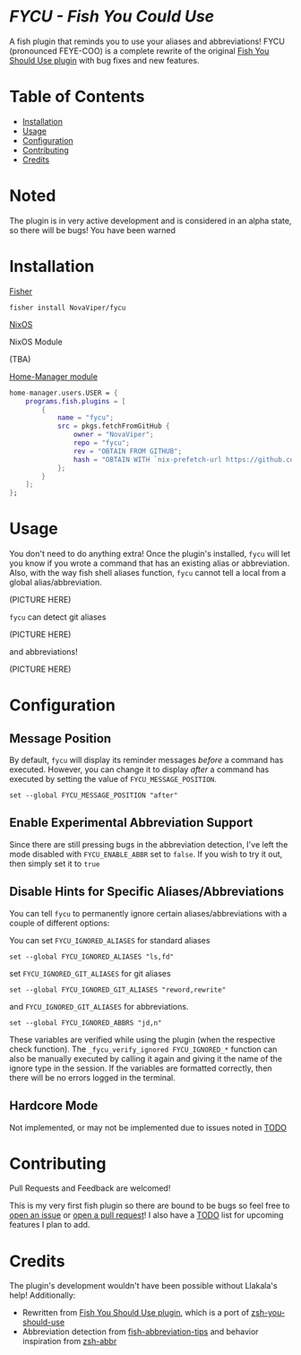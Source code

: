 # _FYCU - Fish You Could Use_

A fish plugin that reminds you to use your aliases and abbreviations!
FYCU (pronounced FEYE-COO) is a complete rewrite of the original [Fish You Should Use plugin](https://github.com/paysonwallach/fish-you-should-use) with bug fixes and new features.

# Table of Contents

- [Installation](#Installation)
- [Usage](#Usage)
- [Configuration](#Configuration)
- [Contributing](#Contributing)
- [Credits](#Credits)

# Noted

The plugin is in very active development and is considered in an alpha state, so
there will be bugs! You have been warned

# Installation

[Fisher](https://github.com/jorgebucaran/fisher)

```
fisher install NovaViper/fycu
```

[NixOS](https://nixos.org)

NixOS Module

(TBA)

[Home-Manager module](https://nix-community.github.io/home-manager)

```Nix
home-manager.users.USER = {
    programs.fish.plugins = [
        {
            name = "fycu";
            src = pkgs.fetchFromGitHub {
                owner = "NovaViper";
                repo = "fycu";
                rev = "OBTAIN FROM GITHUB";
                hash = "OBTAIN WITH `nix-prefetch-url https://github.com/NovaViper/fycu`";
            };
        }
    ];
};
```

# Usage

You don't need to do anything extra! Once the plugin's installed, `fycu` will
let you know if you wrote a command that has an existing alias or abbreviation.
Also, with the way fish shell aliases function, `fycu` cannot tell a local from
a global alias/abbreviation.

(PICTURE HERE)

`fycu` can detect git aliases

(PICTURE HERE)

and abbreviations!

(PICTURE HERE)

# Configuration

## Message Position

By default, `fycu` will display its reminder messages _before_ a command has
executed. However, you can change it to display _after_ a command has executed
by setting the value of `FYCU_MESSAGE_POSITION`.

```
set --global FYCU_MESSAGE_POSITION "after"
```

## Enable Experimental Abbreviation Support

Since there are still pressing bugs in the abbreviation detection, I've left the
mode disabled with `FYCU_ENABLE_ABBR` set to `false`. If you wish to try it out,
then simply set it to `true`

## Disable Hints for Specific Aliases/Abbreviations

You can tell `fycu` to permanently ignore certain aliases/abbreviations with a
couple of different options:

You can set `FYCU_IGNORED_ALIASES` for standard aliases

```
set --global FYCU_IGNORED_ALIASES "ls,fd"
```

set `FYCU_IGNORED_GIT_ALIASES` for git aliases

```
set --global FYCU_IGNORED_GIT_ALIASES "reword,rewrite"
```

and `FYCU_IGNORED_GIT_ALIASES` for abbreviations.

```
set --global FYCU_IGNORED_ABBRS "jd,n"
```

These variables are verified while using the plugin (when the respective check function). The `_fycu_verify_ignored FYCU_IGNORED_*` function can also be manually executed by calling it again and giving it the name of the ignore type in the session. If the variables are formatted correctly, then there will be no errors logged in the terminal.

## Hardcore Mode

Not implemented, or may not be implemented due to issues noted in
[TODO](TODO.md)

# Contributing

Pull Requests and Feedback are welcomed!

This is my very first fish plugin so there are bound to be bugs so feel free to
[open an issue](https://github.com/NovaViper/fycu/issues/new) or [open a pull
request](https://github.com/NovaViper/fycu/compare)! I also have a
[TODO](TODO.md) list for upcoming features I plan to add.

# Credits

The plugin's development wouldn't have been possible without Llakala's help!
Additionally:

- Rewritten from [Fish You Should Use plugin](https://github.com/paysonwallach/fish-you-should-use), which is a port of [zsh-you-should-use](https://github.com/MichaelAquilina/zsh-you-should-use)
- Abbreviation detection from
  [fish-abbreviation-tips](https://github.com/gazorby/fish-abbreviation-tips)
  and behavior inspiration from [zsh-abbr](https://zsh-abbr.olets.dev/)
